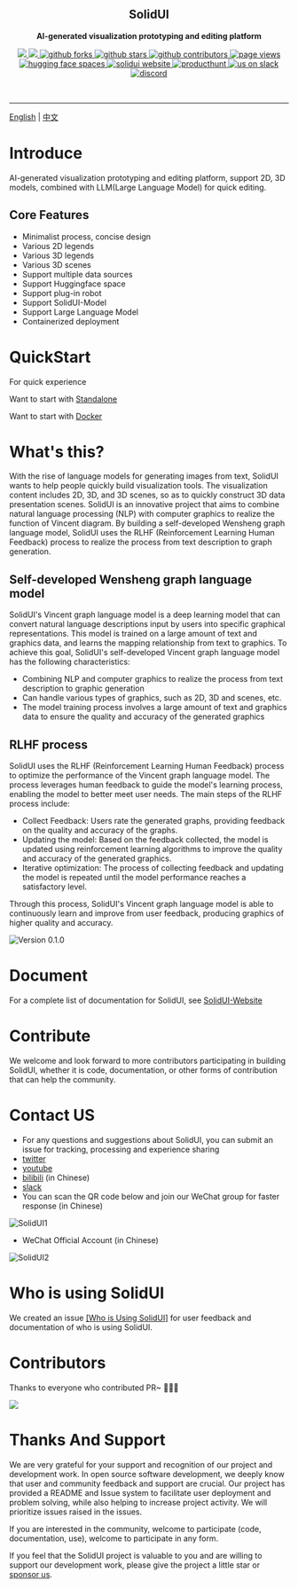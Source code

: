 <h2 align="center">
  SolidUI
</h2>

<p align="center">
  <strong>AI-generated visualization prototyping and editing platform</strong>
</p>

<p align="center">
    <a target="_blank" href="https://github.com/CloudOrc/SolidUI/blob/main/LICENSE">
        <img src="https://img.shields.io/badge/License-Apache%202.0-blue.svg?label=license" />
    </a>
    <a target="_blank" href="https://www.oracle.com/technetwork/java/javase/downloads/index.html">
        <img src="https://img.shields.io/badge/JDK-8-green.svg" />
    </a>


<a target="_blank" href='https://github.com/CloudOrc/SolidUI/fork'>
<img src="https://img.shields.io/github/forks/CloudOrc/SolidUI.svg" alt="github forks"/>
</a>
<a href="">
<img src="https://img.shields.io/github/stars/CloudOrc/SolidUI.svg" alt="github stars"/>
</a>
<a target="_blank" href='https://github.com/CloudOrc/SolidUI/graphs/contributors'>
<img src="https://img.shields.io/github/contributors/CloudOrc/SolidUI.svg" alt="github contributors"/>
</a>
<a href="">
<img src="https://badges.toozhao.com/badges/01GS2TEBGN98QRTZ1F3K0Y7XCG/green.svg" alt="page views"/>
</a>
<a target="_blank" href="https://huggingface.co/spaces/CloudOrc/SolidUI">
<img src="https://img.shields.io/badge/%F0%9F%A4%97%20Hugging%20Face%20Spaces-blue" alt="hugging face spaces"/>
</a>
<a target="_blank" href="https://website.solidui.top">
<img src="https://img.shields.io/badge/SolidUI%20Website-blue" alt="solidui website"/>
</a>
<a target="_blank" href="https://www.producthunt.com/posts/solidui?utm_source=badge-featured&utm_medium=badge&utm_souce=badge-solidui" >
<img src="https://img.shields.io/badge/producthunt-orange" alt="producthunt" />
</a>
<a target="_blank" href="https://join.slack.com/t/solidui/shared_invite/zt-1r83iino0-SZD38aHAIw2KBA~DSpZndA">
<img src="https://img.shields.io/badge/join-us%20on%20slack-gray.svg?longCache=true&logo=slack&colorB=red" alt="us on slack"/>
</a>
<a target="_blank" href="https://discord.gg/NDnNMSYv">
<img src="https://img.shields.io/discord/1110556150199504958" alt="discord"/>
</a>
</p>
<br/>

---

[English](README.md) | [中文](README_CN.md)

# Introduce

AI-generated visualization prototyping and editing platform, support 2D, 3D models, combined with LLM(Large Language Model) for quick editing.

## Core Features

* Minimalist process, concise design
* Various 2D legends
* Various 3D legends
* Various 3D scenes
* Support multiple data sources
* Support Huggingface space
* Support plug-in robot
* Support SolidUI-Model
* Support Large Language Model
* Containerized deployment

# QuickStart

For quick experience

Want to start with [Standalone](https://website.solidui.top/docs/deployment/deployment-standalone)

Want to start with [Docker](https://website.solidui.top/docs/deployment/deployment-docker)

# What's this?

With the rise of language models for generating images from text, SolidUI wants to help people quickly build visualization tools. The visualization content includes 2D, 3D, and 3D scenes, so as to quickly construct 3D data presentation scenes. SolidUI is an innovative project that aims to combine natural language processing (NLP) with computer graphics to realize the function of Vincent diagram. By building a self-developed Wensheng graph language model, SolidUI uses the RLHF (Reinforcement Learning Human Feedback) process to realize the process from text description to graph generation.

## Self-developed Wensheng graph language model

SolidUI's Vincent graph language model is a deep learning model that can convert natural language descriptions input by users into specific graphical representations. This model is trained on a large amount of text and graphics data, and learns the mapping relationship from text to graphics. To achieve this goal, SolidUI's self-developed Vincent graph language model has the following characteristics:

* Combining NLP and computer graphics to realize the process from text description to graphic generation
* Can handle various types of graphics, such as 2D, 3D and scenes, etc.
* The model training process involves a large amount of text and graphics data to ensure the quality and accuracy of the generated graphics

## RLHF process

SolidUI uses the RLHF (Reinforcement Learning Human Feedback) process to optimize the performance of the Vincent graph language model. The process leverages human feedback to guide the model's learning process, enabling the model to better meet user needs. The main steps of the RLHF process include:

* Collect Feedback: Users rate the generated graphs, providing feedback on the quality and accuracy of the graphs.
* Updating the model: Based on the feedback collected, the model is updated using reinforcement learning algorithms to improve the quality and accuracy of the generated graphics.
* Iterative optimization: The process of collecting feedback and updating the model is repeated until the model performance reaches a satisfactory level.

Through this process, SolidUI's Vincent graph language model is able to continuously learn and improve from user feedback, producing graphics of higher quality and accuracy.

![Version 0.1.0](docs/images/designpage.png)

# Document

For a complete list of documentation for SolidUI, see [SolidUI-Website](https://website.solidui.top)

# Contribute

We welcome and look forward to more contributors participating in building SolidUI, whether it is code, documentation, or other forms of contribution that can help the community.

# Contact US

- For any questions and suggestions about SolidUI, you can submit an issue for tracking, processing and experience sharing
- [twitter](https://twitter.com/dlimeng192048)
- [youtube](https://www.youtube.com/@dlimeng)
- [bilibili](https://space.bilibili.com/472576729) (in Chinese)
- [slack](https://join.slack.com/t/solidui/shared_invite/zt-1r83iino0-SZD38aHAIw2KBA~DSpZndA)
- You can scan the QR code below and join our WeChat group for faster response (in Chinese)

![SolidUI1](docs/images/solidui_contact_01.png)

- WeChat Official Account (in Chinese)

![SolidUI2](docs/images/solidui_contact_02.png)

# Who is using SolidUI

We created an issue [[Who is Using SolidUI]](https://github.com/CloudOrc/SolidUI/issues/1) for user feedback and documentation of who is using SolidUI.

# Contributors

Thanks to everyone who contributed PR~ 🎉🎉🎉

<a href="https://github.com/CloudOrc/SolidUI/graphs/contributors">
<img src="https://contrib.rocks/image?repo=CloudOrc/SolidUI" />
</a>

# Thanks And Support

We are very grateful for your support and recognition of our project and development work. In open source software development, we deeply know that user and community feedback and support are crucial. Our project has provided a README and Issue system to facilitate user deployment and problem solving, while also helping to increase project activity. We will prioritize issues raised in the issues.

If you are interested in the community, welcome to participate (code, documentation, use), welcome to participate in any form.

If you feel that the SolidUI project is valuable to you and are willing to support our development work, please give the project a little star or [sponsor us](https://afdian.net/a/solidui).

